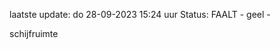 laatste update: 
do 28-09-2023 15:24   uur 
Status: FAALT - geel - 
<div class="service Y">schijfruimte</div>
